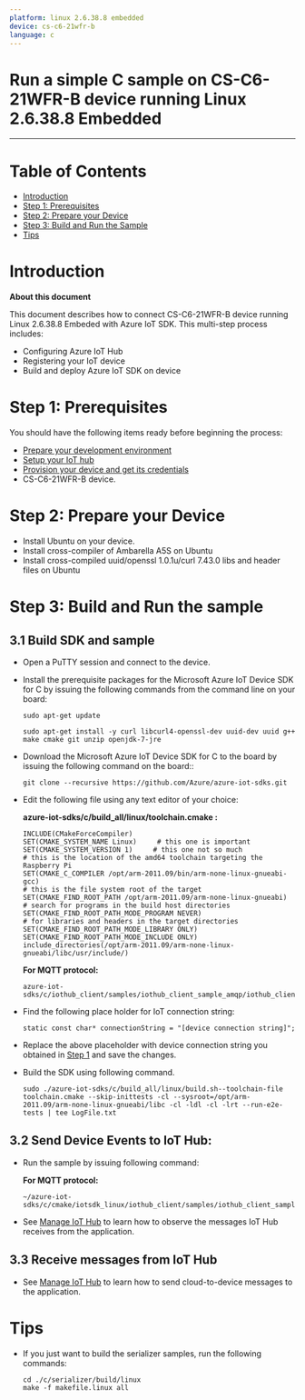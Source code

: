 ```yaml
---
platform: linux 2.6.38.8 embedded
device: cs-c6-21wfr-b
language: c
---
```


Run a simple C sample on CS-C6-21WFR-B device running Linux 2.6.38.8 Embedded
===
---

# Table of Contents

-   [Introduction](#Introduction)
-   [Step 1: Prerequisites](#Prerequisites)
-   [Step 2: Prepare your Device](#PrepareDevice)
-   [Step 3: Build and Run the Sample](#Build)
-   [Tips](#tips)

<a name="Introduction"></a>
# Introduction

**About this document**

This document describes how to connect CS-C6-21WFR-B device running Linux 2.6.38.8 Embeded with Azure IoT SDK. This multi-step process includes:
-   Configuring Azure IoT Hub
-   Registering your IoT device
-   Build and deploy Azure IoT SDK on device

<a name="Prerequisites"></a>
# Step 1: Prerequisites

You should have the following items ready before beginning the process:

-   [Prepare your development environment][setup-devbox-linux]
-   [Setup your IoT hub][lnk-setup-iot-hub]
-   [Provision your device and get its credentials][lnk-manage-iot-hub]
-   CS-C6-21WFR-B device.

<a name="PrepareDevice"></a>
# Step 2: Prepare your Device
-   Install Ubuntu on your device.
-   Install cross-compiler of Ambarella A5S on Ubuntu 
-   Install cross-compiled uuid/openssl 1.0.1u/curl 7.43.0 libs and header files on Ubuntu

<a name="Build"></a>
# Step 3: Build and Run the sample

<a name="Load"></a>
## 3.1 Build SDK and sample

-   Open a PuTTY session and connect to the device.

-   Install the prerequisite packages for the Microsoft Azure IoT Device SDK for C by issuing the following commands from the command line on your board:

        sudo apt-get update

        sudo apt-get install -y curl libcurl4-openssl-dev uuid-dev uuid g++ make cmake git unzip openjdk-7-jre

-   Download the Microsoft Azure IoT Device SDK for C to the board by issuing the following command on the board::

        git clone --recursive https://github.com/Azure/azure-iot-sdks.git

-   Edit the following file using any text editor of your choice:

    **azure-iot-sdks/c/build_all/linux/toolchain.cmake :**
    
        INCLUDE(CMakeForceCompiler)
        SET(CMAKE_SYSTEM_NAME Linux)     # this one is important
        SET(CMAKE_SYSTEM_VERSION 1)     # this one not so much
        # this is the location of the amd64 toolchain targeting the Raspberry Pi
        SET(CMAKE_C_COMPILER /opt/arm-2011.09/bin/arm-none-linux-gnueabi-gcc)
        # this is the file system root of the target
        SET(CMAKE_FIND_ROOT_PATH /opt/arm-2011.09/arm-none-linux-gnueabi)
        # search for programs in the build host directories
        SET(CMAKE_FIND_ROOT_PATH_MODE_PROGRAM NEVER)
        # for libraries and headers in the target directories
        SET(CMAKE_FIND_ROOT_PATH_MODE_LIBRARY ONLY)
        SET(CMAKE_FIND_ROOT_PATH_MODE_INCLUDE ONLY)
        include_directories(/opt/arm-2011.09/arm-none-linux-gnueabi/libc/usr/include/)
    
    **For MQTT protocol:**

        azure-iot-sdks/c/iothub_client/samples/iothub_client_sample_amqp/iothub_client_sample_amqp.c

-   Find the following place holder for IoT connection string:

        static const char* connectionString = "[device connection string]";

-   Replace the above placeholder with device connection string you obtained in [Step 1](#Prerequisites) and save the changes.

-   Build the SDK using following command.

        sudo ./azure-iot-sdks/c/build_all/linux/build.sh--toolchain-file toolchain.cmake --skip-inittests -cl --sysroot=/opt/arm-2011.09/arm-none-linux-gnueabi/libc -cl -ldl -cl -lrt --run-e2e-tests | tee LogFile.txt

## 3.2 Send Device Events to IoT Hub:

-   Run the sample by issuing following command:

    **For MQTT protocol:**

        ~/azure-iot-sdks/c/cmake/iotsdk_linux/iothub_client/samples/iothub_client_sample_mqtt/iothub_client_sample_mqtt

-   See [Manage IoT Hub][lnk-manage-iot-hub] to learn how to observe the messages IoT Hub receives from the application.

## 3.3 Receive messages from IoT Hub

-   See [Manage IoT Hub][lnk-manage-iot-hub] to learn how to send cloud-to-device messages to the application.

<a name="tips"></a>
# Tips

-   If you just want to build the serializer samples, run the following commands:

        cd ./c/serializer/build/linux
        make -f makefile.linux all


[setup-devbox-linux]: https://github.com/Azure/azure-iot-sdk-c/blob/master/doc/devbox_setup.md
[lnk-setup-iot-hub]: ../setup_iothub.md
[lnk-manage-iot-hub]: ../manage_iot_hub.md